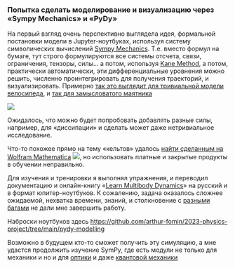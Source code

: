 ### Попытка сделать моделирование и визуализацию через «Sympy Mechanics» и «PyDy»

На первый взгляд очень перспективно выглядела идея, формальной постановки модели в Jupyter-ноутбуках, используя систему символических вычислений [Sympy Mechanics](https://docs.sympy.org/latest/modules/physics/mechanics/index.html). 
Т.е. вместо формул на бумаге, тут строго формулируются все системы отсчета, связи, ограничения, тензоры, силы… а потом, 
используя [Kane Method](https://docs.sympy.org/latest/modules/physics/mechanics/kane.html), а потом, практически автоматически, эти дифференциальные уровнения можно решить, численно проинтегрировать для получения траекторий, и визуализировать.
Примерно [так это выглядит для тривиальной модели велосипеда](https://pydy.readthedocs.io/en/stable/examples/carvallo-whipple.html), и [так для замысловатого маятника](https://github.com/arthur-fomin/2023-physics-project/blob/main/pydy-modelling/33-visualization.ipynb)

![](pics/20240104151728.png)

Ожидалось, что можно будет попробовать добавлять разные силы, например, для «диссипации» и сделать может даже нетривиальное исследование.

Что-то похожее прямо на тему «кельтов» удалось [найти сделанным на Wolfram Mathematica](https://github.com/eGrabovic/MdR_esercitazioni/blob/6b97d708db06a269fe60d5a8cf5599ca86d30785/AA-2022_2023/Meccanici/esempi_mathematica/Materiale_Mathematica/Materiale_Mathematica/Rattleback/Rattleback.nb) 
![](pics/20240102150524.png), но использовать платные и закрытые продукты в обучении неправильно.


Для изучения и тренировки я выполнял упражнения, и переводил документацию и онлайн-книгу «[Learn Multibody Dynamics](https://moorepants.github.io/learn-multibody-dynamics/)» на русский и в формат юпитер-ноутбуков.
К сожалению, задача оказалось сложнее ожидаемой, нехватка времени, знаний, и столкновение с [разными багами](https://github.com/pydy/pydy/issues/493) не дали мне завершить работу.

Наброски ноутбуков здесь https://github.com/arthur-fomin/2023-physics-project/tree/main/pydy-modelling

Возможно в будущем кто-то сможет получить эту симуляцию, а мне удастся продолжить изучение SymPy, где есть модули не только для механики и но и для [оптики](https://docs.sympy.org/latest/modules/physics/optics/index.html)  и даже [квантовой механики](https://docs.sympy.org/latest/modules/physics/quantum/index.html)

